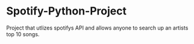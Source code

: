 # Spotify-Python-Project

Project that utlizes spotifys API and allows anyone to search up an artists top 10 songs.
